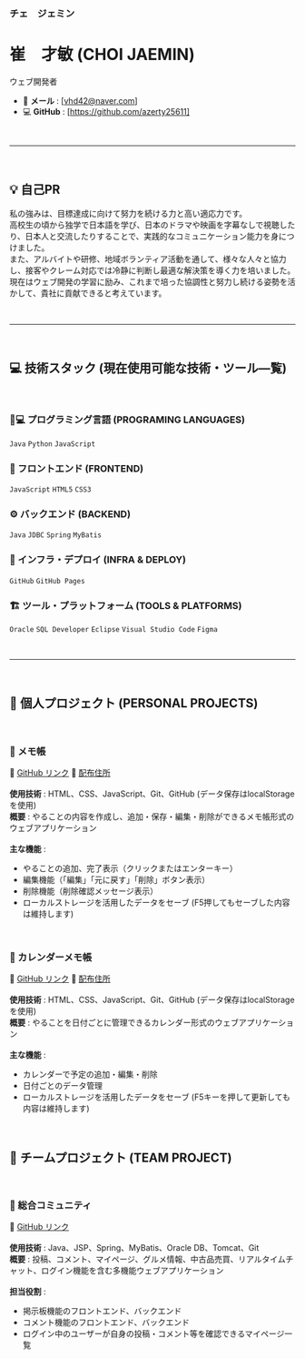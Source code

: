 ### チェ　ジェミン
# 崔　才敏 (CHOI JAEMIN)
ウェブ開発者

- 📧 **メール** : [vhd42@naver.com]
- 💻 **GitHub** : [https://github.com/azerty25611]

<br>

---

<br>

## 💡 自己PR
私の強みは、目標達成に向けて努力を続ける力と高い適応力です。  
高校生の頃から独学で日本語を学び、日本のドラマや映画を字幕なしで視聴したり、日本人と交流したりすることで、実践的なコミュニケーション能力を身につけました。  
また、アルバイトや研修、地域ボランティア活動を通して、様々な人々と協力し、接客やクレーム対応では冷静に判断し最適な解決策を導く力を培いました。  
現在はウェブ開発の学習に励み、これまで培った協調性と努力し続ける姿勢を活かして、貴社に貢献できると考えています。


<br>

---

<br>

## 💻 技術スタック (現在使用可能な技術・ツール―覧)
<br>

### 🧑💻 プログラミング言語 (PROGRAMING LANGUAGES)
`Java` `Python` `JavaScript`

### 🎨 フロントエンド (FRONTEND)
`JavaScript` `HTML5` `CSS3`

### ⚙️ バックエンド (BACKEND)
`Java` `JDBC` `Spring` `MyBatis`

### 🚀 インフラ・デプロイ (INFRA & DEPLOY)
`GitHub` `GitHub Pages`

### 🏗️ ツール・プラットフォーム (TOOLS & PLATFORMS)
`Oracle` `SQL Developer` `Eclipse` `Visual Studio Code` `Figma`

<br>

---

<br>

## 📁 個人プロジェクト (PERSONAL PROJECTS)

<br>

### 📝 メモ帳
🔗 [GitHub リンク](https://github.com/azerty25611/todo-app)
🔗 [配布住所](https://azerty25611.github.io/todo-app/)
<br><br>
**使用技術** : HTML、CSS、JavaScript、Git、GitHub (データ保存はlocalStorageを使用)  
**概要** : やることの内容を作成し、追加・保存・編集・削除ができるメモ帳形式のウェブアプリケーション
<br><br>
**主な機能** :
- やることの追加、完了表示（クリックまたはエンターキー）
- 編集機能（「編集」「元に戻す」「削除」ボタン表示）
- 削除機能（削除確認メッセージ表示）
- ローカルストレージを活用したデータをセーブ (F5押してもセーブした内容は維持します)

<br>

### 📅 カレンダーメモ帳
🔗 [GitHub リンク](https://github.com/azerty25611/calendar-todo-app)
🔗 [配布住所](https://azerty25611.github.io/calendar-todo-app/)
<br><br>
**使用技術** : HTML、CSS、JavaScript、Git、GitHub (データ保存はlocalStorageを使用)  
**概要** : やることを日付ごとに管理できるカレンダー形式のウェブアプリケーション
<br><br>
**主な機能** :
- カレンダーで予定の追加・編集・削除
- 日付ごとのデータ管理
- ローカルストレージを活用したデータをセーブ (F5キーを押して更新しても内容は維持します)

<br>

## 📁 チームプロジェクト (TEAM PROJECT)

<br>

### 👥 総合コミュニティ
🔗 [GitHub リンク](https://github.com/GlobalInAtsumori/Atsumori)
<br><br>
**使用技術** : Java、JSP、Spring、MyBatis、Oracle DB、Tomcat、Git  
**概要** : 投稿、コメント、マイページ、グルメ情報、中古品売買、リアルタイムチャット、ログイン機能を含む多機能ウェブアプリケーション
<br><br>
**担当役割** :
- 掲示板機能のフロントエンド、バックエンド
- コメント機能のフロントエンド、バックエンド
- ログイン中のユーザーが自身の投稿・コメント等を確認できるマイページ一覧
